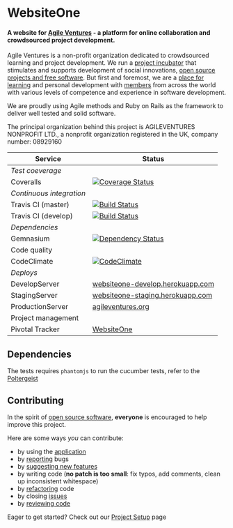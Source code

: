 WebsiteOne
==========
[oo-sw]: http://opensource.org/osd
[pivotal]: https://www.pivotaltracker.com/s/projects/982890 
[application]: http://www.agileventures.org/
[code-climate]: https://codeclimate.com/github/AgileVentures/WebsiteOne
[support]: http://www.agileventures.org/
[about-us]: http://www.agileventures.org/about-us
[members]: http://www.agileventures.org/users/index


#### A website for [Agile Ventures][application] - a platform for online collaboration and crowdsourced project development.
<!--[![AgileVentures WebsiteOne](http://img.youtube.com/vi/kjDehcx6Igk/0.jpg)](http://www.youtube.com/watch?v=kjDehcx6Igk)-->


Agile Ventures is a non-profit organization dedicated to crowdsourced learning and project development. We run a [project incubator](http://www.agileventures.org/projects) that stimulates and supports development of social innovations, [open source projects and free software][oo-sw]. But first and foremost, we are a [place for learning][about-us] and personal development with [members][members] from across the world with various levels of competence and experience in software development.

We are proudly using Agile methods and Ruby on Rails as the framework to deliver well tested and solid software.

The principal organization behind this project is AGILEVENTURES NONPROFIT LTD., a nonprofit organization registered in the UK, company number: 08929160


 Service                 |  Status      |
|------------------------ | ----------------- |
| *Test coeverage*         |                  |
| Coveralls                |  [![Coverage Status](https://coveralls.io/repos/AgileVentures/WebsiteOne/badge.png)](https://coveralls.io/r/AgileVentures/WebsiteOne)    |
| *Continuous integration* |    |
| Travis CI (master)       | [![Build Status](https://travis-ci.org/AgileVentures/WebsiteOne.png?branch=master)](https://travis-ci.org/AgileVentures/WebsiteOne)|
| Travis CI (develop)      | [![Build Status](https://travis-ci.org/AgileVentures/WebsiteOne.png?branch=develop)](https://travis-ci.org/AgileVentures/WebsiteOne)  |
| *Dependencies*          |         |
| Gemnasium               |[![Dependency Status](https://gemnasium.com/AgileVentures/WebsiteOne.png)](https://gemnasium.com/AgileVentures/WebsiteOne)  |
| Code quality            |         |
| CodeClimate             | [![CodeClimate](https://codeclimate.com/github/AgileVentures/WebsiteOne.png)](https://codeclimate.com/github/AgileVentures/WebsiteOne) |
|*Deploys*                |         |
| DevelopServer           | [websiteone-develop.herokuapp.com](http://websiteone-develop.herokuapp.com/) |
| StagingServer           |[websiteone-staging.herokuapp.com](http://websiteone-staging.herokuapp.com/)  |
| ProductionServer        | [agileventures.org][application]  |
|Project management       |         |
|Pivotal Tracker          |[WebsiteOne][pivotal]|

## Dependencies

The tests requires `phantomjs` to run the cucumber tests, refer to the [Poltergeist](https://github.com/jonleighton/poltergeist)



## <a name="contributing"></a>Contributing
In the spirit of [open source software][oo-sw], **everyone** is encouraged to help
improve this project.


Here are some ways *you* can contribute:

* by using the [application][application]
* by [reporting][pivotal] bugs
* by [suggesting new features][pivotal]
* by writing code (**no patch is too small**: fix typos, add comments, clean up
  inconsistent whitespace)
* by [refactoring][pivotal] code
* by closing [issues][pivotal]
* by [reviewing code][code-climate]

Eager to get started? Check out our [Project Setup](https://github.com/AgileVentures/WebsiteOne/wiki/Project-Setup-%28New-Users%29)
page

